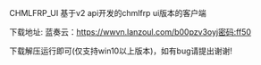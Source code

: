 CHMLFRP_UI
基于v2 api开发的chmlfrp ui版本的客户端

下载地址:
蓝奏云：https://wwvn.lanzoul.com/b00pzv3oyj密码:ff50

下载解压运行即可(仅支持win10以上版本)，如有bug请提出谢谢!

